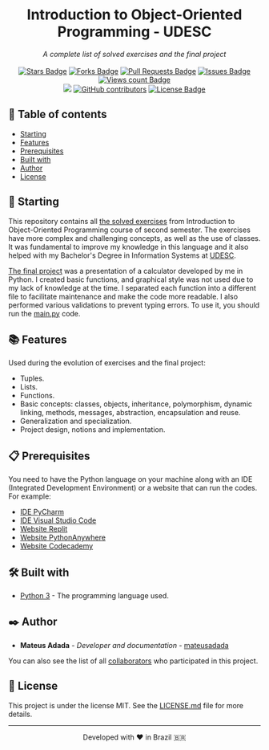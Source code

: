 <h1 align="center">Introduction to Object-Oriented Programming - UDESC</h1>
<div align="center"><i>A complete list of solved exercises and the final project</i><br><br>
<a href="https://github.com/mateusadada/ipo-udesc/stargazers"><img src="https://img.shields.io/github/stars/mateusadada/ipo-udesc" alt="Stars Badge"/></a>
<a href="https://github.com/mateusadada/ipo-udesc/network/members"><img src="https://img.shields.io/github/forks/mateusadada/ipo-udesc" alt="Forks Badge"/></a>
<a href="https://github.com/mateusadada/ipo-udesc/pulls"><img src="https://img.shields.io/github/issues-pr/mateusadada/ipo-udesc" alt="Pull Requests Badge"/></a>
<a href="https://github.com/mateusadada/ipo-udesc/issues"><img src="https://img.shields.io/github/issues/mateusadada/ipo-udesc" alt="Issues Badge"/></a>
<a href="https://github.com/ipo-udesc"><img src="https://komarev.com/ghpvc/?username=ipo-udesc&color=447ff7&label=views" alt="Views count Badge"/></a>
<br><a href="https://mateusadada.github.io/ipo-udesc" target="blank"><img src="https://img.shields.io/website?url=https%3A%2F%2Fmateusadada.github.io%2Fipo-udesc&logo=github" /></a>
<a href="https://github.com/mateusadada/ipo-udesc/graphs/contributors"><img alt="GitHub contributors" src="https://img.shields.io/github/contributors/mateusadada/ipo-udesc?color=2b9348"></a>
<a href="https://github.com/mateusadada/ipo-udesc/blob/main/LICENSE"><img src="https://img.shields.io/github/license/mateusadada/ipo-udesc?color=2b9348" alt="License Badge"/></a>
</div>

## 📜 Table of contents

- [Starting](#-starting)
- [Features](#-features)
- [Prerequisites](#-prerequisites)
- [Built with](#️-built-with)
- [Author](#️-author)
- [License](#-license)

## 🚀 Starting

This repository contains all [the solved exercises](https://github.com/mateusadada/ipo-udesc/tree/main/solved_exercises) from Introduction to Object-Oriented Programming course of second semester. The exercises have more complex and challenging concepts, as well as the use of classes. It was fundamental to improve my knowledge in this language and it also helped with my Bachelor's Degree in Information Systems at [UDESC](https://www.udesc.br/).

[The final project](https://github.com/mateusadada/ipo-udesc/tree/main/final_project) was a presentation of a calculator developed by me in Python. I created basic functions, and graphical style was not used due to my lack of knowledge at the time. I separated each function into a different file to facilitate maintenance and make the code more readable. I also performed various validations to prevent typing errors. To use it, you should run the [main.py](https://github.com/mateusadada/ipo-udesc/blob/main/final_project/main.py) code.

## 📚 Features

Used during the evolution of exercises and the final project:

- Tuples.
- Lists.
- Functions.
- Basic concepts: classes, objects, inheritance, polymorphism, dynamic linking, methods, messages, abstraction, encapsulation and reuse.
- Generalization and specialization.
- Project design, notions and implementation.

## 📋 Prerequisites

You need to have the Python language on your machine along with an IDE (Integrated Development Environment) or a website that can run the codes. For example:

* [IDE PyCharm](https://www.jetbrains.com/pycharm/)
* [IDE Visual Studio Code](https://code.visualstudio.com/)
* [Website Replit](https://replit.com/)
* [Website PythonAnywhere](https://www.pythonanywhere.com/)
* [Website Codecademy](https://www.codecademy.com/)

## 🛠️ Built with

* [Python 3](https://www.python.org/) - The programming language used.

## ✒️ Author

* **Mateus Adada** - *Developer and documentation* - [mateusadada](https://github.com/mateusadada)

You can also see the list of all [collaborators](https://github.com/mateusadada/ipo-udesc/graphs/contributors) who participated in this project.

## 📄 License

This project is under the license MIT. See the [LICENSE.md](https://github.com/mateusadada/ipo-udesc/blob/main/LICENSE) file for more details.

<hr><p align="center">Developed with ❤️ in Brazil 🇧🇷</p>
